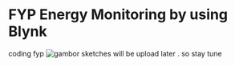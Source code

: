 # FYP Energy Monitoring by using Blynk

coding fyp
![gambor](https://i.imgur.com/548kJ7T.png)
sketches will be upload later . so stay tune
